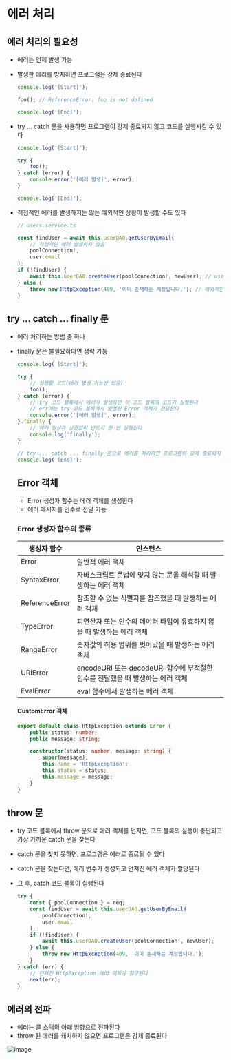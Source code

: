 # 에러 처리

## 에러 처리의 필요성

-   에러는 언제 발생 가능
-   발생한 에러를 방치하면 프로그램은 강제 종료된다

    ```js
    console.log('[Start]');

    foo(); // ReferenceError: foo is not defined

    console.log('[End]');
    ```

-   try ... catch 문을 사용하면 프로그램이 강제 종료되지 않고 코드를 실행시킬 수 있다

    ```js
    console.log('[Start]');

    try {
        foo();
    } catch (error) {
        console.error('[에러 발생]', error);
    }

    console.log('[End]');
    ```

-   직접적인 에러를 발생하지는 않는 예외적인 상황이 발생할 수도 있다

    ```ts
    // users.service.ts

    const findUser = await this.userDAO.getUserByEmail(
        // 직접적인 에러 발생하지 않음
        poolConnection!,
        user.email
    );
    if (!findUser) {
        await this.userDAO.createUser(poolConnection!, newUser); // user가 존재하지 않으면 에러 발생
    } else {
        throw new HttpException(409, '이미 존재하는 계정입니다.'); // 예외적인 상황에 대응하도록 에러 던지기
    }
    ```

## try ... catch ... finally 문

-   에러 처리하는 방법 중 하나
-   finally 문은 불필요하다면 생략 가능

    ```js
    console.log('[Start]');

    try {
        // 실행할 코드(에러 발생 가능성 있음)
        foo();
    } catch (error) {
        // try 코드 블록에서 에러가 발생하면 이 코드 블록의 코드가 실행된다
        // err에는 try 코드 블록에서 발생한 Error 객체가 전달된다
        console.error('[에러 발생]', error);
    }.finally {
        // 에러 발생과 상관없이 반드시 한 번 실행된다
        console.log('finally');
    }

    // try ... catch ... finally 문으로 에러를 처리하면 프로그램이 강제 종료되지 않는다
    console.log('[End]');
    ```

    ## Error 객체

    -   Error 생성자 함수는 에러 객체를 생성한다
    -   에러 메시지를 인수로 전달 가능

    ### Error 생성자 함수의 종류

    | 생성자 함수    | 인스턴스                                                                       |
    | -------------- | ------------------------------------------------------------------------------ |
    | Error          | 일반적 에러 객체                                                               |
    | SyntaxError    | 자바스크립트 문법에 맞지 않는 문을 해석할 때 발생하는 에러 객체                |
    | ReferenceError | 참조할 수 없는 식별자를 참조했을 때 발생하는 에러 객체                         |
    | TypeError      | 피연산자 또는 인수의 데이터 타입이 유효하지 않을 때 발생하는 에러 객체         |
    | RangeError     | 숫자값의 허용 범위를 벗어났을 때 발생하는 에러 객체                            |
    | URIError       | encodeURI 또는 decodeURI 함수에 부적절한 인수를 전달했을 때 발생하는 에러 객체 |
    | EvalError      | eval 함수에서 발생하는 에러 객체                                               |

    #### CustomError 객체

    ```ts
    export default class HttpException extends Error {
        public status: number;
        public message: string;

        constructor(status: number, message: string) {
            super(message);
            this.name = 'HttpException';
            this.status = status;
            this.message = message;
        }
    }
    ```

## throw 문

-   try 코드 블록에서 throw 문으로 에러 객체를 던지면, 코드 블록의 실행이 중단되고 가장 가까운 catch 문을 찾는다
-   catch 문을 찾지 못하면, 프로그램은 에러로 종료될 수 있다
-   catch 문을 찾는다면, 에러 변수가 생성되고 던져진 에러 객체가 할당된다
-   그 후, catch 코드 블록이 실행된다

    ```ts
    try {
        const { poolConnection } = req;
        const findUser = await this.userDAO.getUserByEmail(
            poolConnection!,
            user.email
        );
        if (!findUser) {
            await this.userDAO.createUser(poolConnection!, newUser);
        } else {
            throw new HttpException(409, '이미 존재하는 계정입니다.');
        }
    } catch (err) {
        // 던져진 HttpException 에러 객체가 할당된다
        next(err);
    }
    ```

## 에러의 전파

-   에러는 콜 스택의 아래 방향으로 전파된다
-   throw 된 에러를 캐치하지 않으면 프로그램은 강제 종료된다

![image](https://github.com/namu56/note-editor/assets/107787137/0231a8ae-faf8-41a8-88d9-e571639afc7d)
